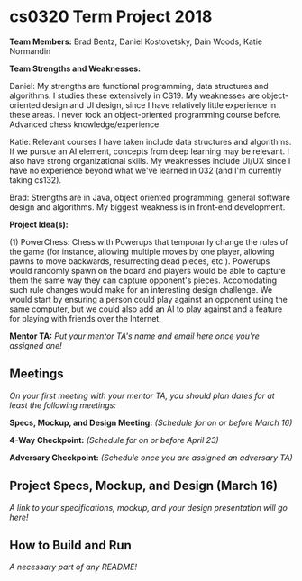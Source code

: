 # cs0320 Term Project 2018

**Team Members:** Brad Bentz, Daniel Kostovetsky, Dain Woods, Katie Normandin

**Team Strengths and Weaknesses:**

Daniel: My strengths are functional programming, data structures and algorithms. I studies these extensively in CS19. My weaknesses are object-oriented design and UI design, since I have relatively little experience in these areas. I never took an object-oriented programming course before. Advanced chess knowledge/experience.

Katie: Relevant courses I have taken include data structures and algorithms. If we pursue an AI element, concepts from deep learning may be relevant. I also have strong organizational skills. My weaknesses include UI/UX since I have no experience beyond what we've learned in 032 (and I'm currently taking cs132). 

Brad: Strengths are in Java, object oriented programming, general software design and algorithms. My biggest weakness is in front-end development.


**Project Idea(s):** 

(1) PowerChess: Chess with Powerups that temporarily change the rules of the game (for instance, allowing multiple moves by one player, allowing pawns to move backwards, resurrecting dead pieces, etc.). Powerups would randomly spawn on the board and players would be able to capture them the same way they can capture opponent's pieces. Accomodating such rule changes would make for an interesting design challenge. We would start by ensuring a person could play against an opponent using the same computer, but we could also add an AI to play against and a feature for playing with friends over the Internet.

**Mentor TA:** _Put your mentor TA's name and email here once you're assigned one!_

## Meetings
_On your first meeting with your mentor TA, you should plan dates for at least the following meetings:_

**Specs, Mockup, and Design Meeting:** _(Schedule for on or before March 16)_

**4-Way Checkpoint:** _(Schedule for on or before April 23)_

**Adversary Checkpoint:** _(Schedule once you are assigned an adversary TA)_

## Project Specs, Mockup, and Design (March 16)
_A link to your specifications, mockup, and your design presentation will go here!_

## How to Build and Run
_A necessary part of any README!_

